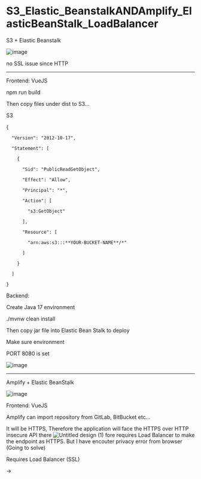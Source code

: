 # S3_Elastic_BeanstalkANDAmplify_ElasticBeanStalk_LoadBalancer

S3 + Elastic Beanstalk

![image](https://github.com/junxian428/S3_Elastic_BeanstalkANDAmplify_ElasticBeanStalk_LoadBalancer/assets/58724748/8901e63d-bcad-47a6-8906-a65fdcffc618)

no SSL issue since HTTP 

________________________________________________

Frontend: VueJS

npm run build

Then copy files under dist to S3...


S3

   {
   
      "Version": "2012-10-17",
      
      "Statement": [
      
        {
        
          "Sid": "PublicReadGetObject",
          
          "Effect": "Allow",
          
          "Principal": "*",
          
          "Action": [
          
            "s3:GetObject"
            
          ],
          
          "Resource": [
          
            "arn:aws:s3:::**YOUR-BUCKET-NAME**/*"
            
          ]
          
        }
        
      ]
      
    }

Backend:

Create Java 17 environment 


./mvnw clean install


Then copy jar file into Elastic Bean Stalk to deploy

Make sure environment 

PORT 8080 is set 


![image](https://github.com/junxian428/S3_Elastic_BeanstalkANDAmplify_ElasticBeanStalk_LoadBalancer/assets/58724748/b49ff47e-2437-4811-a774-2aa173ca0d41)


_________________________________

Amplify + Elastic BeanStalk 

![image](https://github.com/junxian428/S3_Elastic_BeanstalkANDAmplify_ElasticBeanStalk_LoadBalancer/assets/58724748/99aa1b91-b830-4b30-98c2-3090f0e9899b)


Frontend: VueJS

Amplify can import repository from GitLab, BitBucket etc...


It will be HTTPS, Therefore the application will face the HTTPS over HTTP insecure API there
![Untitled design (1)](https://github.com/junxian428/S3_Elastic_BeanstalkANDAmplify_ElasticBeanStalk_LoadBalancer/assets/58724748/b8bbe676-a4ab-45df-9ced-416960362beb)
fore requires Load Balancer to make the endpoint as HTTPS.
But I have encouter privacy error from browser (Going to solve)



Requires Load Balancer (SSL)

-> 


